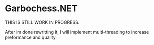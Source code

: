 # Garbochess.NET
 
THIS IS STILL WORK IN PROGRESS.

After im done rewritting it, I will implement multi-threading to increase preformance and quality.